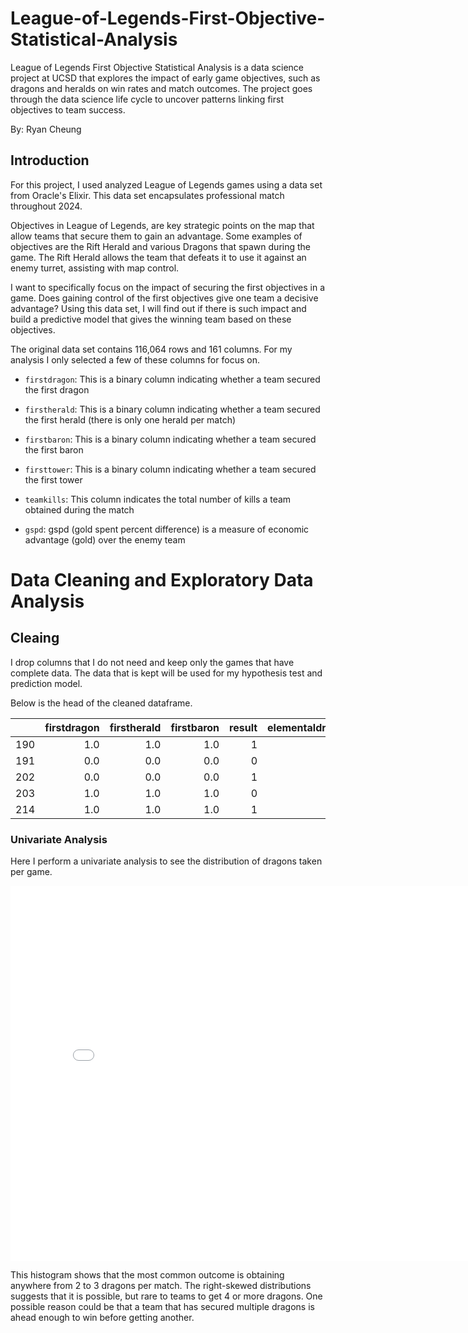 # League-of-Legends-First-Objective-Statistical-Analysis
League of Legends First Objective Statistical Analysis is a data science project at UCSD that explores the impact of early game objectives, such as dragons and heralds on win rates and match outcomes. The project goes through the data science life cycle to uncover patterns linking first objectives to team success.

By: Ryan Cheung

## Introduction
For this project, I used analyzed League of Legends games using a data set from Oracle's Elixir. This data set encapsulates professional match throughout 2024.

Objectives in League of Legends, are key strategic points on the map that allow teams that secure them to gain an advantage. Some examples of objectives are the Rift Herald and various Dragons that spawn during the game. The Rift Herald allows the team that defeats it to use it against an enemy turret, assisting with map control.

I want to specifically focus on the impact of securing the first objectives in a game. Does gaining control of the first objectives give one team a decisive advantage? Using this data set, I will find out if there is such impact and build a predictive model that gives the winning team based on these objectives.

The original data set contains 116,064 rows and 161 columns. For my analysis I only selected a few of these columns for focus on.

- `firstdragon`: This is a binary column indicating whether a team secured the first dragon

- `firstherald`: This is a binary column indicating whether a team secured the first herald (there is only one herald per match)

- `firstbaron`: This is a binary column indicating whether a team secured the first baron

- `firsttower`: This is a binary column indicating whether a team secured the first tower

- `teamkills`: This column indicates the total number of kills a team obtained during the match

- `gspd`: gspd (gold spent percent difference) is a measure of economic advantage (gold) over the enemy team

# Data Cleaning and Exploratory Data Analysis

## Cleaing
 I drop columns that I do not need and keep only the games that have complete data. The data that is kept will be used for my hypothesis test and prediction model.

 Below is the head of the cleaned dataframe.

|          |   firstdragon |   firstherald |   firstbaron |   result |   elementaldrakes |    gspd  |   firsttower |   teamkills |
|:---------|--------------:|--------------:|-------------:|---------:|------------------:|--------:|-------------:|------------:|
| 190      |           1.0 |           1.0 |          1.0 |        1 |               2.0 |  0.166  |          1.0 |          20 |
| 191      |           0.0 |           0.0 |          0.0 |        0 |               1.0 | -0.166  |          0.0 |           7 |
| 202      |           0.0 |           0.0 |          0.0 |        1 |               2.0 | -0.0045 |          0.0 |          31 |
| 203      |           1.0 |           1.0 |          1.0 |        0 |               3.0 |  0.0045 |          1.0 |          20 |
| 214      |           1.0 |           1.0 |          1.0 |        1 |               2.0 |  0.0858 |          0.0 |          24 |



 ### Univariate Analysis
 Here I perform a univariate analysis to see the distribution of dragons taken per game.

 <iframe
  src="assets/drag_distribution.html"
  width="800"
  height="600"
  frameborder="0"
></iframe>

This histogram shows that the most common outcome is obtaining anywhere from 2 to 3 dragons per match. The right-skewed distributions suggests that it is possible, but rare to teams to get 4 or more dragons. One possible reason could be that a team that has secured multiple dragons is ahead enough to win before getting another.
